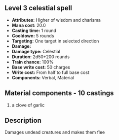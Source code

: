 ## Level 3 celestial spell

- **Attributes:** Higher of wisdom and charisma
- **Mana cost:** 20.0
- **Casting time:** 1 round
- **Cooldown:** 5 rounds
- **Targeting:** One target in selected direction
- **Damage:**
- **Damage type:** Celestial
- **Duration:** 2d50+200 rounds
- **Train chance:** 100%
- **Base write cost:** 50 charges
- **Write cost:** From half to full base cost
- **Components:** Verbal, Material

## Material components - 10 castings

1. a clove of garlic

## Description

Damages undead creatures and makes them flee

